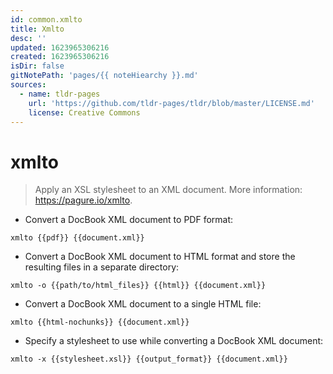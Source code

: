 ```yaml
---
id: common.xmlto
title: Xmlto
desc: ''
updated: 1623965306216
created: 1623965306216
isDir: false
gitNotePath: 'pages/{{ noteHiearchy }}.md'
sources:
  - name: tldr-pages
    url: 'https://github.com/tldr-pages/tldr/blob/master/LICENSE.md'
    license: Creative Commons
---
```

# xmlto

> Apply an XSL stylesheet to an XML document.
> More information: <https://pagure.io/xmlto>.

- Convert a DocBook XML document to PDF format:

`xmlto {{pdf}} {{document.xml}}`

- Convert a DocBook XML document to HTML format and store the resulting files in a separate directory:

`xmlto -o {{path/to/html_files}} {{html}} {{document.xml}}`

- Convert a DocBook XML document to a single HTML file:

`xmlto {{html-nochunks}} {{document.xml}}`

- Specify a stylesheet to use while converting a DocBook XML document:

`xmlto -x {{stylesheet.xsl}} {{output_format}} {{document.xml}}`

